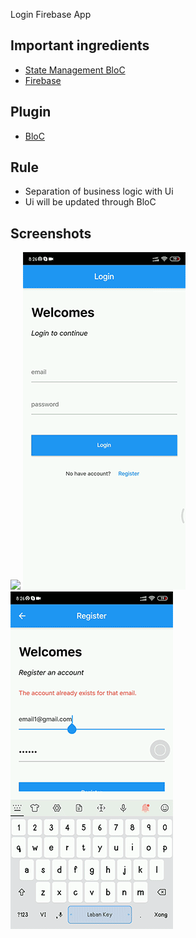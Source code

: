 Login Firebase App

## Important ingredients 
- [State Management BloC](https://bloclibrary.dev/#/)
- [Firebase](https://firebase.flutter.dev/)

## Plugin 

- [BloC](https://plugins.jetbrains.com/plugin/12129-bloc)

## Rule

- Separation of business logic with Ui
- Ui will be updated through BloC

## Screenshots
![](readme_images/login.gif)
![](readme_images/check_email_exist.gif)
![](readme_images/register.gif)

